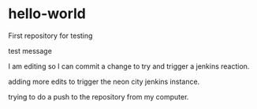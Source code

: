 # hello-world
First repository for testing

test message

I am editing so I can commit a change to try and trigger a jenkins reaction.

adding more edits to trigger the neon city jenkins instance.

trying to do a push to the repository from my computer.